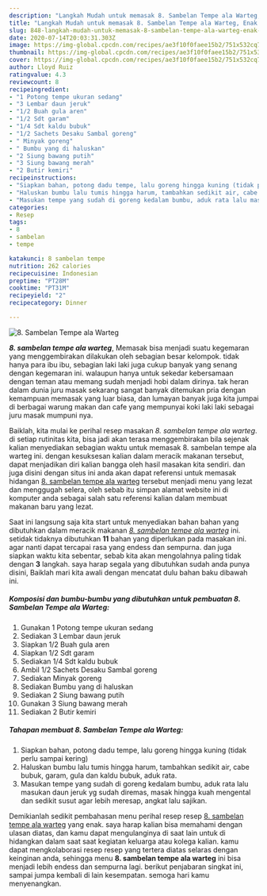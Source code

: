 ```yaml
---
description: "Langkah Mudah untuk memasak 8. Sambelan Tempe ala Warteg, Enak Banget"
title: "Langkah Mudah untuk memasak 8. Sambelan Tempe ala Warteg, Enak Banget"
slug: 848-langkah-mudah-untuk-memasak-8-sambelan-tempe-ala-warteg-enak-banget
date: 2020-07-14T20:03:31.303Z
image: https://img-global.cpcdn.com/recipes/ae3f10f0faee15b2/751x532cq70/8-sambelan-tempe-ala-warteg-foto-resep-utama.jpg
thumbnail: https://img-global.cpcdn.com/recipes/ae3f10f0faee15b2/751x532cq70/8-sambelan-tempe-ala-warteg-foto-resep-utama.jpg
cover: https://img-global.cpcdn.com/recipes/ae3f10f0faee15b2/751x532cq70/8-sambelan-tempe-ala-warteg-foto-resep-utama.jpg
author: Lloyd Ruiz
ratingvalue: 4.3
reviewcount: 8
recipeingredient:
- "1 Potong tempe ukuran sedang"
- "3 Lembar daun jeruk"
- "1/2 Buah gula aren"
- "1/2 Sdt garam"
- "1/4 Sdt kaldu bubuk"
- "1/2 Sachets Desaku Sambal goreng"
- " Minyak goreng"
- " Bumbu yang di haluskan"
- "2 Siung bawang putih"
- "3 Siung bawang merah"
- "2 Butir kemiri"
recipeinstructions:
- "Siapkan bahan, potong dadu tempe, lalu goreng hingga kuning (tidak perlu sampai kering)"
- "Haluskan bumbu lalu tumis hingga harum, tambahkan sedikit air, cabe bubuk, garam, gula dan kaldu bubuk, aduk rata."
- "Masukan tempe yang sudah di goreng kedalam bumbu, aduk rata lalu masukan daun jeruk yg sudah diremas, masak hingga kuah mengental dan sedikit susut agar lebih meresap, angkat lalu sajikan."
categories:
- Resep
tags:
- 8
- sambelan
- tempe

katakunci: 8 sambelan tempe 
nutrition: 262 calories
recipecuisine: Indonesian
preptime: "PT28M"
cooktime: "PT31M"
recipeyield: "2"
recipecategory: Dinner

---
```



![8. Sambelan Tempe ala Warteg](https://img-global.cpcdn.com/recipes/ae3f10f0faee15b2/751x532cq70/8-sambelan-tempe-ala-warteg-foto-resep-utama.jpg)

<b><i>8. sambelan tempe ala warteg</i></b>, Memasak bisa menjadi suatu kegemaran yang menggembirakan dilakukan oleh sebagian besar kelompok. tidak hanya para ibu ibu, sebagian laki laki juga cukup banyak yang senang dengan kegemaran ini. walaupun hanya untuk sekedar kebersamaan dengan teman atau memang sudah menjadi hobi dalam dirinya. tak heran dalam dunia juru masak sekarang sangat banyak ditemukan pria dengan kemampuan memasak yang luar biasa, dan lumayan banyak juga kita jumpai di berbagai warung makan dan cafe yang mempunyai koki laki laki sebagai juru masak mumpuni nya.

Baiklah, kita mulai ke perihal resep masakan <i>8. sambelan tempe ala warteg</i>. di setiap rutinitas kita, bisa jadi akan terasa menggembirakan bila sejenak kalian menyediakan sebagian waktu untuk memasak 8. sambelan tempe ala warteg ini. dengan kesuksesan kalian dalam meracik makanan tersebut, dapat menjadikan diri kalian bangga oleh hasil masakan kita sendiri. dan juga disini dengan situs ini anda akan dapat referensi untuk memasak hidangan <u>8. sambelan tempe ala warteg</u> tersebut menjadi menu yang lezat dan menggugah selera, oleh sebab itu simpan alamat website ini di komputer anda sebagai salah satu referensi kalian dalam membuat makanan baru yang lezat.




Saat ini langsung saja kita start untuk menyediakan bahan bahan yang dibutuhkan dalam meracik makanan <u><i>8. sambelan tempe ala warteg</i></u> ini. setidak tidaknya dibutuhkan <b>11</b> bahan yang diperlukan pada masakan ini. agar nanti dapat tercapai rasa yang endess dan sempurna. dan juga siapkan waktu kita sebentar, sebab kita akan mengolahnya paling tidak dengan <b>3</b> langkah. saya harap segala yang dibutuhkan sudah anda punya disini, Baiklah mari kita awali dengan mencatat dulu bahan baku dibawah ini.

<!--inarticleads1-->

##### Komposisi dan bumbu-bumbu yang dibutuhkan untuk pembuatan 8. Sambelan Tempe ala Warteg:

1. Gunakan 1 Potong tempe ukuran sedang
1. Sediakan 3 Lembar daun jeruk
1. Siapkan 1/2 Buah gula aren
1. Siapkan 1/2 Sdt garam
1. Sediakan 1/4 Sdt kaldu bubuk
1. Ambil 1/2 Sachets Desaku Sambal goreng
1. Sediakan  Minyak goreng
1. Sediakan  Bumbu yang di haluskan
1. Sediakan 2 Siung bawang putih
1. Gunakan 3 Siung bawang merah
1. Sediakan 2 Butir kemiri




<!--inarticleads2-->

##### Tahapan membuat 8. Sambelan Tempe ala Warteg:

1. Siapkan bahan, potong dadu tempe, lalu goreng hingga kuning (tidak perlu sampai kering)
1. Haluskan bumbu lalu tumis hingga harum, tambahkan sedikit air, cabe bubuk, garam, gula dan kaldu bubuk, aduk rata.
1. Masukan tempe yang sudah di goreng kedalam bumbu, aduk rata lalu masukan daun jeruk yg sudah diremas, masak hingga kuah mengental dan sedikit susut agar lebih meresap, angkat lalu sajikan.




Demikianlah sedikit pembahasan menu perihal resep resep <u>8. sambelan tempe ala warteg</u> yang enak. saya harap kalian bisa memahami dengan ulasan diatas, dan kamu dapat mengulanginya di saat lain untuk di hidangkan dalam saat saat kegiatan keluarga atau kolega kalian. kamu dapat mengkolaborasi resep resep yang tertera diatas selaras dengan keinginan anda, sehingga menu <b>8. sambelan tempe ala warteg</b> ini bisa menjadi lebih endess dan sempurna lagi. berikut penjabaran singkat ini, sampai jumpa kembali di lain kesempatan. semoga hari kamu menyenangkan.
